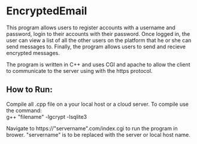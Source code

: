 # EncryptedEmail

This program allows users to register accounts with a username and password, login to their accounts with their password.  Once logged in, the user can view a list of all the other users on the platform that he or she can send messages to.  Finally, the program allows users to send and recieve encrypted messages.

The program is written in C++ and uses CGI and apache to allow the client to communicate to the server using with the https protocol.

## How to Run:

Compile all .cpp file on a your local host or a cloud server.  To compile use the command:<br>
g++ "filename" -lgcrypt -lsqlite3

Navigate to https://"servername".com/index.cgi to run the program in brower.  "servername" is to be replaced with the server or local host name.
